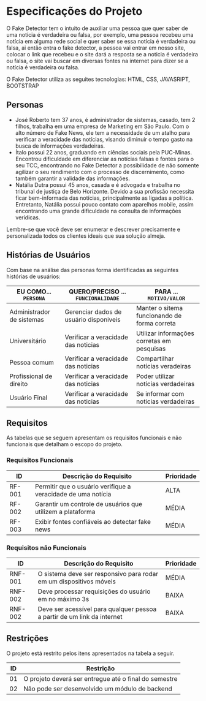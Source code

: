 # Especificações do Projeto

O Fake Detector tem o intuito de auxiliar uma pessoa que quer saber de uma notícia é verdadeira ou falsa, por exemplo, uma pessoa recebeu uma notícia em alguma rede social e quer saber se essa notícia é verdadeira ou falsa, ai então entra o fake detector, a pessoa vai entrar em nosso site, colocar o link que recebeu e o site dará a resposta se a noticia é verdadeira ou falsa, o site vai buscar em diversas fontes na internet para dizer se a notícia é verdadeira ou falsa.

O Fake Detector utiliza as seguites tecnologias: HTML, CSS, JAVASRIPT, BOOTSTRAP


<!-- <span style="color:red">Pré-requisitos: <a href="1-Documentação de Contexto.md"> Documentação de Contexto</a></span>

Definição do problema e ideia de solução a partir da perspectiva do usuário. É composta pela definição do  diagrama de personas, histórias de usuários, requisitos funcionais e não funcionais além das restrições do projeto.

Apresente uma visão geral do que será abordado nesta parte do documento, enumerando as técnicas e/ou ferramentas utilizadas para realizar a especificações do projeto -->

## Personas

- José Roberto tem 37 anos, é administrador de sistemas, casado, tem 2 filhos, trabalha em uma empresa de Marketing em São Paulo. Com o alto número de Fake News, ele tem a necessidade de um atalho para verificar a veracidade das notícias, visando diminuir o tempo gasto na busca de informações verdadeiras.
- Ítalo possui 22 anos, graduando em ciências sociais pela PUC-Minas. Encontrou dificuldade em diferenciar as notícias falsas e fontes para o seu TCC, encontrando no Fake Detector a possibilidade de não somente agilizar o seu rendimento com o processo de discernimento, como também garantir a validade das informações. 
- Natália Dutra possui 45 anos, casada e é advogada e trabalha no tribunal de justiça de Belo Horizonte. Devido a sua profissão necessita ficar bem-informada das notícias, principalmente as ligadas a política. Entretanto, Natália possui pouco contato com aparelhos mobile, assim encontrando uma grande dificuldade na consulta de informações verídicas.


<!-- >> **Links Úteis**:
> - [Rock Content](https://rockcontent.com/blog/personas/)
> - [Hotmart](https://blog.hotmart.com/pt-br/como-criar-persona-negocio/)
> - [O que é persona?](https://resultadosdigitais.com.br/blog/persona-o-que-e/)
> - [Persona x Público-alvo](https://flammo.com.br/blog/persona-e-publico-alvo-qual-a-diferenca/)
> - [Mapa de Empatia](https://resultadosdigitais.com.br/blog/mapa-da-empatia/)
> - [Mapa de Stalkeholders](https://www.racecomunicacao.com.br/blog/como-fazer-o-mapeamento-de-stakeholders/)
> -->
Lembre-se que você deve ser enumerar e descrever precisamente e personalizada todos os clientes ideais que sua solução almeja.

## Histórias de Usuários

Com base na análise das personas forma identificadas as seguintes histórias de usuários:

|EU COMO... `PERSONA`| QUERO/PRECISO ... `FUNCIONALIDADE` |PARA ... `MOTIVO/VALOR`                 |
|--------------------|------------------------------------|----------------------------------------|
|Administrador de sistemas | Gerenciar dados de usuário disponiveis | Manter o sitema funcionando de forma correta |
|Universitário | Verificar a veracidade das noticias | Utilizar informações corretas em pesquisas |
|Pessoa comum | Verificar a veracidade das noticias |Compartilhar notícias veradeiras |
|Profissional de direito | Verificar a veracidade das noticias |Poder utilizar notícias verdadeiras |
|Usuário Final | Verificar a veracidade das noticias | Se informar com noticias verdadeiras |

<!--Apresente aqui as histórias de usuário que são relevantes para o projeto de sua solução. As Histórias de Usuário consistem em uma ferramenta poderosa para a compreensão e elicitação dos requisitos funcionais e não funcionais da sua aplicação. Se possível, agrupe as histórias de usuário por contexto, para facilitar consultas recorrentes à essa parte do documento.

<!-- >> **Links Úteis**:
> - [Histórias de usuários com exemplos e template](https://www.atlassian.com/br/agile/project-management/user-stories)
> - [Como escrever boas histórias de usuário (User Stories)](https://medium.com/vertice/como-escrever-boas-users-stories-hist%C3%B3rias-de-usu%C3%A1rios-b29c75043fac)
> - [User Stories: requisitos que humanos entendem](https://www.luiztools.com.br/post/user-stories-descricao-de-requisitos-que-humanos-entendem/)
> - [Histórias de Usuários: mais exemplos](https://www.reqview.com/doc/user-stories-example.html)
> - [9 Common User Story Mistakes](https://airfocus.com/blog/user-story-mistakes/) -->

## Requisitos

As tabelas que se seguem apresentam os requisitos funcionais e não funcionais que detalham o escopo do projeto.

### Requisitos Funcionais

|ID    | Descrição do Requisito  | Prioridade |
|------|-----------------------------------------|----|
|RF-001| Permitir que o usuário verifique a veracidade de uma notícia | ALTA | 
|RF-002| Garantir um controle de usuários que utilizem a plataforma   | MÉDIA |
|RF-003| Exibir fontes confiáveis ao detectar fake news  | MÉDIA |


### Requisitos não Funcionais

|ID     | Descrição do Requisito  |Prioridade |
|-------|-------------------------|----|
|RNF-001| O sistema deve ser responsivo para rodar em um dispositivos móveis | MÉDIA | 
|RNF-002| Deve processar requisições do usuário em no máximo 3s |  BAIXA | 
|RNF-002| Deve ser acessível para qualquer pessoa a partir de um link da internet |  BAIXA | 

## Restrições

O projeto está restrito pelos itens apresentados na tabela a seguir.

|ID| Restrição                                             |
|--|-------------------------------------------------------|
|01| O projeto deverá ser entregue até o final do semestre |
|02| Não pode ser desenvolvido um módulo de backend        |
